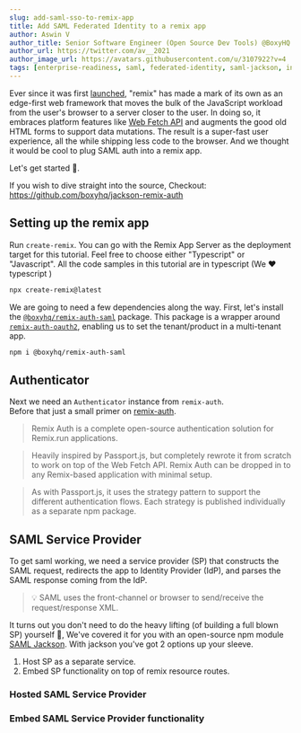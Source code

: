 ```yaml
---
slug: add-saml-sso-to-remix-app
title: Add SAML Federated Identity to a remix app
author: Aswin V
author_title: Senior Software Engineer (Open Source Dev Tools) @BoxyHQ
author_url: https://twitter.com/av__2021
author_image_url: https://avatars.githubusercontent.com/u/3107922?v=4
tags: [enterprise-readiness, saml, federated-identity, saml-jackson, integrations, remix]
---
```

Ever since it was first [launched](https://remix.run/blog/remix-v1), "remix" has made a mark of its own as an edge-first web framework that moves the bulk of the JavaScript workload from the user's browser to a server closer to the user. In doing so, it embraces platform features like [Web Fetch API](https://developer.mozilla.org/en-US/docs/Web/API/Fetch_API) and augments the good old HTML forms to support data mutations. The result is a super-fast user experience, all the while shipping less code to the browser. And we thought it would be cool to plug SAML auth into a remix app.  

Let's get started 🚀.  

If you wish to dive straight into the source, Checkout: https://github.com/boxyhq/jackson-remix-auth

## Setting up the remix app

Run `create-remix`. You can go with the Remix App Server as the deployment target for this tutorial. Feel free to choose either "Typescript" or "Javascript". All the code samples in this tutorial are in typescript (We ❤️ typescript )

```bash
npx create-remix@latest
```

We are going to need a few dependencies along the way. First, let's install the [`@boxyhq/remix-auth-saml`](https://github.com/boxyhq/remix-auth-saml) package. This package is a wrapper around [`remix-auth-oauth2`](https://github.com/sergiodxa/remix-auth-oauth2), enabling us to set the tenant/product in a multi-tenant app. 

```bash
npm i @boxyhq/remix-auth-saml
```

## Authenticator

Next we need an `Authenticator` instance from `remix-auth`.  
Before that just a small primer on [remix-auth](https://github.com/sergiodxa/remix-auth).

> Remix Auth is a complete open-source authentication solution for Remix.run applications.

> Heavily inspired by Passport.js, but completely rewrote it from scratch to work on top of the Web Fetch API. Remix Auth can be dropped in to any Remix-based application with minimal setup.

> As with Passport.js, it uses the strategy pattern to support the different authentication flows. Each strategy is published individually as a separate npm package.



## SAML Service Provider

To get saml working, we need a service provider (SP) that constructs the SAML request, redirects the app to Identity Provider (IdP), and parses the SAML response coming from the IdP. 

> 💡 SAML uses the front-channel or browser to send/receive the request/response XML.

It turns out you don't need to do the heavy lifting (of building a full blown SP) yourself 🤗, We've covered it for you with an open-source npm module [SAML Jackson](https://github.com/boxyhq/jackson). With jackson you've got 2 options up your sleeve.

1. Host SP as a separate service.
2. Embed SP functionality on top of remix resource routes.

### Hosted SAML Service Provider

### Embed SAML Service Provider functionality